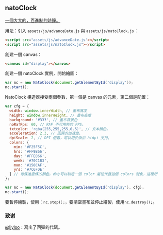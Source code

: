 natoClock
---

[一個大大的，百進制的時鐘。](http://lab.nat.moe/natoClock/)

用法：引入 `assets/js/advanceDate.js` 與 `assets/js/natoClock.js`：

```html
<script src="assets/js/advanceDate.js"></script>
<script src="assets/js/natoClock.js"></script>
```

創建一個 canvas：

```html
<canvas id="display"></canvas>
```

創建一個 natoClock 實例，開始繪圖：

```javascript
var nc = new NatoClock(document.getElementById('display'));
nc.start();
```

NatoClock 構造器接受兩個參數，第一個是 canvas 的元素，第二個是配置：

```javascript
var cfg = {
  width: window.innerWidth, // 畫布寬度
  height: window.innerHeight, // 畫布高度
  background: '#333', // 畫布背景色
  noRafFps: 60, // RAF 不可用時的 FPS。
  txtcolor: 'rgba(255,255,255,0.5)', // 文本顏色。
  acceleration: 2.3, // 回彈的加速度。
  dpiScale: 2, // DPI 倍數，可以用於添加 hidpi 支持。
  colors: {
    min: '#F25F5C',
    hrs: '#FF9B66',
    day: '#FFE066',
    week: '#70C1B3',
    mon: '#158CAF',
    yrs: '#7C6FDE'
  } // 每條進度條的顏色。妳亦可以制定一個 color 屬性代替這個 colors 對象，這樣所有的條進度都會是一個顏色。
};

var nc = new NatoClock(document.getElementById('display'), cfg);
nc.start();

```

要暫停繪製，使用：`nc.stop();`，要清空畫布並停止繪製，使用`nc.destroy();`。

### 致谢

[@ljyloo](https://github.com/ljyloo)：寫出了回彈的代碼。
